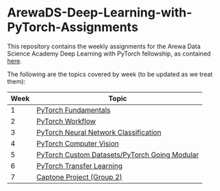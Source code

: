 # ArewaDS-Deep-Learning-with-PyTorch-Assignments

This repository contains the weekly assignments for the Arewa Data Science Academy Deep Learning with PyTorch fellowship, as contained [here](https://github.com/arewadataScience/ArewaDS-Deep-Learning).

The following are the topics covered by week (to be updated as we treat them):

|Week|Topic|
|---|----|
|1|[PyTorch Fundamentals](https://github.com/lukmanaj/ArewaDS-Deep-Learning-with-PyTorch-Assignments/blob/main/Part_1_Deep_Learning_with_PyTorch/week_01/week_1_exercises.ipynb)|
|2|[PyTorch Workflow](https://github.com/lukmanaj/ArewaDS-Deep-Learning-with-PyTorch-Assignments/blob/main/Part_1_Deep_Learning_with_PyTorch/week_02/week_2_exercises.ipynb)|
|3|[PyTorch Neural Network Classification](https://github.com/lukmanaj/ArewaDS-Deep-Learning-with-PyTorch-Assignments/blob/main/Part_1_Deep_Learning_with_PyTorch/week_03/week_3_exercises.ipynb)|
|4|[PyTorch Computer Vision](https://github.com/lukmanaj/ArewaDS-Deep-Learning-with-PyTorch-Assignments/blob/main/Part_1_Deep_Learning_with_PyTorch/week_04/week_4_exercises.ipynb)|
|5|[PyTorch Custom Datasets/PyTorch Going Modular](https://github.com/lukmanaj/ArewaDS-Deep-Learning-with-PyTorch-Assignments/blob/main/Part_1_Deep_Learning_with_PyTorch/week_05/week_5_exercises.ipynb)|
|6|[PyTorch Transfer Learning](https://github.com/lukmanaj/ArewaDS-Deep-Learning-with-PyTorch-Assignments/blob/main/Part_1_Deep_Learning_with_PyTorch/week_06/week_6_exercises.ipynb)|
|7|[Captone Project (Group 2)](https://github.com/lukmanaj/wildlifeclassify)|
